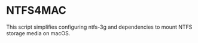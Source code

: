 # NTFS4MAC
This script simplifies configuring ntfs-3g and dependencies to mount NTFS storage media on macOS.
